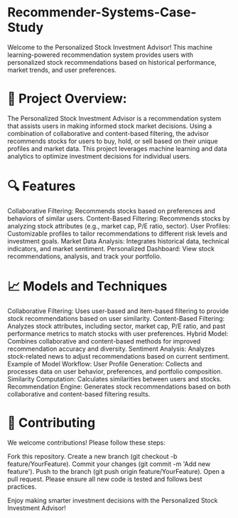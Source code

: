# Recommender-Systems-Case-Study
Welcome to the Personalized Stock Investment Advisor! This machine learning-powered recommendation system provides users with personalized stock recommendations based on historical performance, market trends, and user preferences.
# 📝 Project Overview:
The Personalized Stock Investment Advisor is a recommendation system that assists users in making informed stock market decisions. Using a combination of collaborative and content-based filtering, the advisor recommends stocks for users to buy, hold, or sell based on their unique profiles and market data. This project leverages machine learning and data analytics to optimize investment decisions for individual users.
# 🔍 Features
Collaborative Filtering: Recommends stocks based on preferences and behaviors of similar users.
Content-Based Filtering: Recommends stocks by analyzing stock attributes (e.g., market cap, P/E ratio, sector).
User Profiles: Customizable profiles to tailor recommendations to different risk levels and investment goals.
Market Data Analysis: Integrates historical data, technical indicators, and market sentiment.
Personalized Dashboard: View stock recommendations, analysis, and track your portfolio.
# 📈 Models and Techniques
Collaborative Filtering: Uses user-based and item-based filtering to provide stock recommendations based on user similarity.
Content-Based Filtering: Analyzes stock attributes, including sector, market cap, P/E ratio, and past performance metrics to match stocks with user preferences.
Hybrid Model: Combines collaborative and content-based methods for improved recommendation accuracy and diversity.
Sentiment Analysis: Analyzes stock-related news to adjust recommendations based on current sentiment.
Example of Model Workflow:
User Profile Generation: Collects and processes data on user behavior, preferences, and portfolio composition.
Similarity Computation: Calculates similarities between users and stocks.
Recommendation Engine: Generates stock recommendations based on both collaborative and content-based filtering results.
# 🤝 Contributing
We welcome contributions! Please follow these steps:

Fork this repository.
Create a new branch (git checkout -b feature/YourFeature).
Commit your changes (git commit -m 'Add new feature').
Push to the branch (git push origin feature/YourFeature).
Open a pull request.
Please ensure all new code is tested and follows best practices.

Enjoy making smarter investment decisions with the Personalized Stock Investment Advisor!
